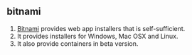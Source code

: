 ## bitnami
1. [Bitnami](https://bitnami.com/) provides web app installers that is self-sufficient.
2. It provides installers for Windows, Mac OSX and Linux.
3. It also provide containers in beta version.
